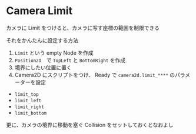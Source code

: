 # Camera Limit

カメラに Limit をつけると、カメラに写す座標の範囲を制限できる

それをかんたんに設定する方法

1. `Limit` という empty Node を作成
2. `Position2D`　で `TopLeft` と `BottomRight` を作成
3. 境界にしたい位置に置く
4. Camera2D にスクリプトをつけ、 Ready で `camera2d.limit_****` のパラメーターを設定

- `limit_top`
- `limit_left`
- `limit_right`
- `limit_bottom`


更に、カメラの境界に移動を塞ぐ Collision をセットしておくとなおよし